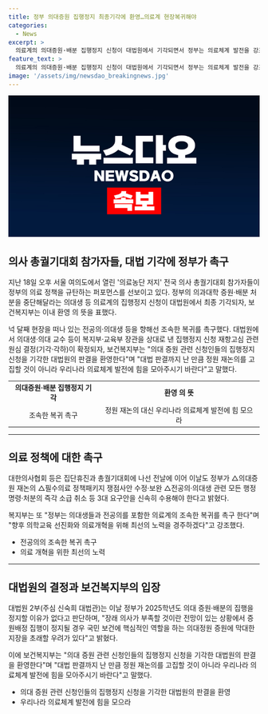```yaml
---
title: 정부 의대증원 집행정지 최종기각에 환영…의료계 현장복귀해야
categories:
  - News
excerpt: >
  의료계의 의대증원·배분 집행정지 신청이 대법원에서 기각되면서 정부는 의료체계 발전을 강조하며 의대생과 전공의의 조속한 복귀를 촉구했다. 복지부는 대법 판결을 환영하고, 정원 재논의 대신 의료체계 발전에 힘을 모으라고 강조했다. 대한의사협회는 정부에 3대 요구안을 제시하며 향후 의학교육 선진화와 의료개혁을 위한 최선의 노력을 요구했다. 대법원은 의대 증원·배분 집행을 정지할 이유가 없다고 판단하며, 의대정원 증원에 막대한 지장을 초래할 우려가 있다고 밝혔다.
feature_text: >
  의료계의 의대증원·배분 집행정지 신청이 대법원에서 기각되면서 정부는 의료체계 발전을 강조하며 의대생과 전공의의 조속한 복귀를 촉구했다. 복지부는 대법 판결을 환영하고, 정원 재논의 대신 의료체계 발전에 힘을 모으라고 강조했다. 대한의사협회는 정부에 3대 요구안을 제시하며 향후 의학교육 선진화와 의료개혁을 위한 최선의 노력을 요구했다. 대법원은 의대 증원·배분 집행을 정지할 이유가 없다고 판단하며, 의대정원 증원에 막대한 지장을 초래할 우려가 있다고 밝혔다.
image: '/assets/img/newsdao_breakingnews.jpg'
---
```


<p><img src="/assets/img/newsdao_breakingnews.jpg" alt="implanttips 속보" /></p>

<h2 data-ke-size="size26">의사 총궐기대회 참가자들, 대법 기각에 정부가 촉구</h2>

<p data-ke-size="size16">지난 18일 오후 서울 여의도에서 열린 '의료농단 저지' 전국 의사 총궐기대회 참가자들이 정부의 의료 정책을 규탄하는 퍼포먼스를 선보이고 있다. 정부의 의과대학 증원·배분 처분을 중단해달라는 의대생 등 의료계의 집행정지 신청이 대법원에서 최종 기각되자, 보건복지부는 이내 환영 의 뜻을 표했다.</p>

<p data-ke-size="size16">넉 달째 현장을 떠나 있는 전공의·의대생 등을 향해선 조속한 복귀를 촉구했다. 대법원에서 의대생·의대 교수 등이 복지부·교육부 장관을 상대로 낸 집행정지 신청 재항고심 관련 원심 결정(기각·각하)이 확정되자, 보건복지부는 "의대 증원 관련 신청인들의 집행정지 신청을 기각한 대법원의 판결을 환영한다"며 "대법 판결까지 난 만큼 정원 재논의를 고집할 것이 아니라 우리나라 의료체계 발전에 힘을 모아주시기 바란다"고 말했다.</p>

<table>
   <tr>
      <td style="text-align: center; height: 17px;"><b>의대증원·배분 집행정지 기각</b></td>
      <td style="text-align: center; height: 17px;"><b>환영 의 뜻</b></td>
   </tr>
   <tr>
      <td style="text-align: center; height: 17px;">조속한 복귀 촉구</td>
      <td style="text-align: center; height: 17px;">정원 재논의 대신 우리나라 의료체계 발전에 힘 모으라</td>
   </tr>
</table>

<hr>

<h2 data-ke-size="size26">의료 정책에 대한 촉구</h2>

<p data-ke-size="size16">대한의사협회 등은 집단휴진과 총궐기대회에 나선 전날에 이어 이날도 정부가 △의대증원 재논의 △필수의료 정책패키지 쟁점사안 수정·보완 △전공의·의대생 관련 모든 행정명령·처분의 즉각 소급 취소 등 3대 요구안을 신속히 수용해야 한다고 밝혔다.</p>

<p data-ke-size="size16">복지부는 또 "정부는 의대생들과 전공의를 포함한 의료계의 조속한 복귀를 촉구 한다"며 "향후 의학교육 선진화와 의료개혁을 위해 최선의 노력을 경주하겠다"고 강조했다.</p>

<ul>
   <li>전공의의 조속한 복귀 촉구</li>
   <li>의료 개혁을 위한 최선의 노력</li>
</ul>

<hr>

<h2 data-ke-size="size26">대법원의 결정과 보건복지부의 입장</h2>

<p data-ke-size="size16">대법원 2부(주심 신숙희 대법관)는 이날 정부가 2025학년도 의대 증원·배분의 집행을 정지할 이유가 없다고 판단하며, "장래 의사가 부족할 것이란 전망이 있는 상황에서 증원배정 집행이 정지될 경우 국민 보건에 핵심적인 역할을 하는 의대정원 증원에 막대한 지장을 초래할 우려가 있다"고 밝혔다.</p>

<p data-ke-size="size16">이에 보건복지부는 "의대 증원 관련 신청인들의 집행정지 신청을 기각한 대법원의 판결을 환영한다"며 "대법 판결까지 난 만큼 정원 재논의를 고집할 것이 아니라 우리나라 의료체계 발전에 힘을 모아주시기 바란다"고 말했다.</p>

<ul>
   <li>의대 증원 관련 신청인들의 집행정지 신청을 기각한 대법원의 판결을 환영</li>
   <li>우리나라 의료체계 발전에 힘을 모으라</li>
</ul>

<p data-ke-size="size16">&nbsp;</p>

